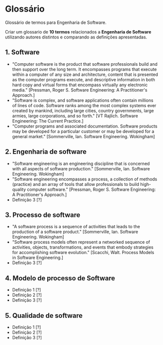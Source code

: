 # Glossário

Glossário de termos para Engenharia de Software.

Criar um glossario de **10 termos** relacionados a **Engenharia de Software** utilizando autores distintos e comparando as definições apresentadas.

## 1. Software
- "Computer software is the product that software professionals build and then support over the long term. It encompasses programs that execute within a computer of any size and architecture, content that is presented as the computer programs execute, and descriptive information in both hard copy and virtual forms that encompass virtually any electronic media." [Pressman, Roger S. Software Engineering: A Practitioner's Approach.]
- "Software is complex, and software applications often contain millions of lines of code. Software ranks among the most complex systems ever created by mankind, including large cities, country governments, large armies, large corporations, and so forth." [VT Rajlich. Software Engineering: The Current Practice.]
- "Computer programs and associated documentation. Software products may be developed for a particular customer or may be developed for a general market." [Sommerville, Ian. Software Engineering. Wokingham]

## 2. Engenharia de software
- "Software engineering is an engineering discipline that is concerned with all aspects of software production." [Sommerville, Ian. Software Engineering. Wokingham]
- "Software engineering encompasses a process, a collection of methods (practice) and an array of tools that allow professionals to build high-quality computer software." [Pressman, Roger S. Software Engineering: A Practitioner's Approach.]
- Definição 3 [?]

## 3. Processo de software
- "A software process is a sequence of activities that leads to the production of a software product." [Sommerville, Ian. Software Engineering. Wokingham]
- "Software process models often represent a networked sequence of activities, objects, transformations, and events that embody strategies for accomplishing software evolution." [Scacchi, Walt. Process Models in Software Engineering.]
- Definição 3 [?]
 
## 4. Modelo de processo de Software
- Definição 1 [?]
- Definição 2 [?]
- Definição 3 [?]

## 5. Qualidade de software
- Definição 1 [?]
- Definição 2 [?]
- Definição 3 [?]
